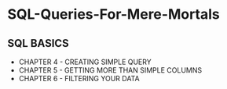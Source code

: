 # SQL-Queries-For-Mere-Mortals

## SQL BASICS
- CHAPTER 4 - CREATING SIMPLE QUERY
- CHAPTER 5 - GETTING MORE THAN SIMPLE COLUMNS
- CHAPTER 6 - FILTERING YOUR DATA
